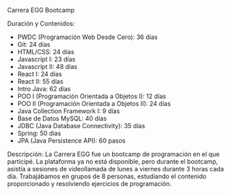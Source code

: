Carrera EGG Bootcamp

Duración y Contenidos:
- PWDC (Programación Web Desde Cero): 36 días
- Git: 24 días
- HTML/CSS: 24 días
- Javascript I: 23 días
- Javascript II: 48 días
- React I: 24 días
- React II: 55 días
- Intro Java: 62 días
- POO I (Programación Orientada a Objetos I): 12 días
- POO II (Programación Orientada a Objetos II): 24 días
- Java Collection Framework I: 9 días
- Base de Datos MySQL: 40 días
- JDBC (Java Database Connectivity): 35 días
- Spring: 50 días
- JPA (Java Persistence API): 60 pasos

Descripción:
La Carrera EGG fue un bootcamp de programación en el que participé. La plataforma ya no está disponible, pero durante el bootcamp, asistía a sesiones de videollamada de lunes a viernes durante 3 horas cada día. Trabajábamos en grupos de 8 personas, estudiando el contenido proporcionado y resolviendo ejercicios de programación.
